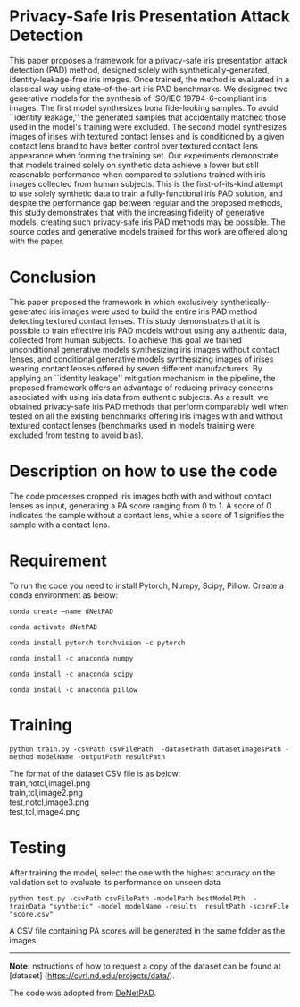 
# Privacy-Safe Iris Presentation Attack Detection

This paper proposes a framework for a privacy-safe iris presentation attack detection (PAD) method, designed solely with synthetically-generated, identity-leakage-free iris images. Once trained, the method is evaluated in a classical way using state-of-the-art iris PAD benchmarks. We designed two generative models for the synthesis of ISO/IEC 19794-6-compliant iris images. The first model synthesizes bona fide-looking samples. To avoid ``identity leakage,'' the generated samples that accidentally matched those used in the model's training were excluded. The second model synthesizes images of irises with textured contact lenses and is conditioned by a given contact lens brand to have better control over textured contact lens appearance when forming the training set. Our experiments demonstrate that models trained solely on synthetic data achieve a lower but still reasonable performance when compared to solutions trained with iris images collected from human subjects. This is the first-of-its-kind attempt to use solely synthetic data to train a fully-functional iris PAD solution, and despite the performance gap between regular and the proposed methods, this study demonstrates that with the increasing fidelity of generative models, creating such privacy-safe iris PAD methods may be possible. The source codes and generative models trained for this work are offered along with the paper.

# Conclusion

This paper proposed the framework in which exclusively synthetically-generated iris images were used to build the entire iris PAD method detecting textured contact lenses. This study demonstrates that it is possible to train effective iris PAD models without using any authentic data, collected from human subjects. To achieve this goal we trained unconditional generative models synthesizing iris images without contact lenses, and conditional generative models synthesizing images of irises wearing contact lenses offered by seven different manufacturers. By applying an ``identity leakage'' mitigation mechanism in the pipeline, the proposed framework offers an advantage of reducing privacy concerns associated with using iris data from authentic subjects. As a result, we obtained privacy-safe iris PAD methods that perform comparably well when tested on all the existing benchmarks offering iris images with and without textured contact lenses (benchmarks used in models training were excluded from testing to avoid bias).



# Description on how to use the code

The code processes cropped iris images both with and without contact lenses as input, generating a PA score ranging from 0 to 1. A score of 0 indicates the sample without a contact lens, while a score of 1 signifies the sample with a contact lens.

# Requirement
To run the code you need to install Pytorch, Numpy, Scipy, Pillow. Create a conda environment as below: 

```conda create —name dNetPAD```

```conda activate dNetPAD```

```conda install pytorch torchvision -c pytorch```

```conda install -c anaconda numpy``` 

```conda install -c anaconda scipy```

```conda install -c anaconda pillow``` 


# Training
```python train.py -csvPath csvFilePath  -datasetPath datasetImagesPath -method modelName -outputPath resultPath```

The format of the dataset CSV file is as below:
<br>train,notcl,image1.png
<br>train,tcl,image2.png
<br>test,notcl,image3.png
<br>test,tcl,image4.png

# Testing
After training the model, select the one with the highest accuracy on the validation set to evaluate its performance on unseen data

```python test.py -csvPath csvFilePath -modelPath bestModelPth  -trainData "synthetic" -model modelName -results  resultPath -scoreFile "score.csv"```

A CSV file containing PA scores will be generated in the same folder as the images.

___________________________________________________________________________________________
**Note:** nstructions of how to request a copy of the dataset can be found
at [dataset] (https://cvrl.nd.edu/projects/data/). 


The code was adopted from [DeNetPAD](https://github.com/iPRoBe-lab/D-NetPAD/tree/master).
